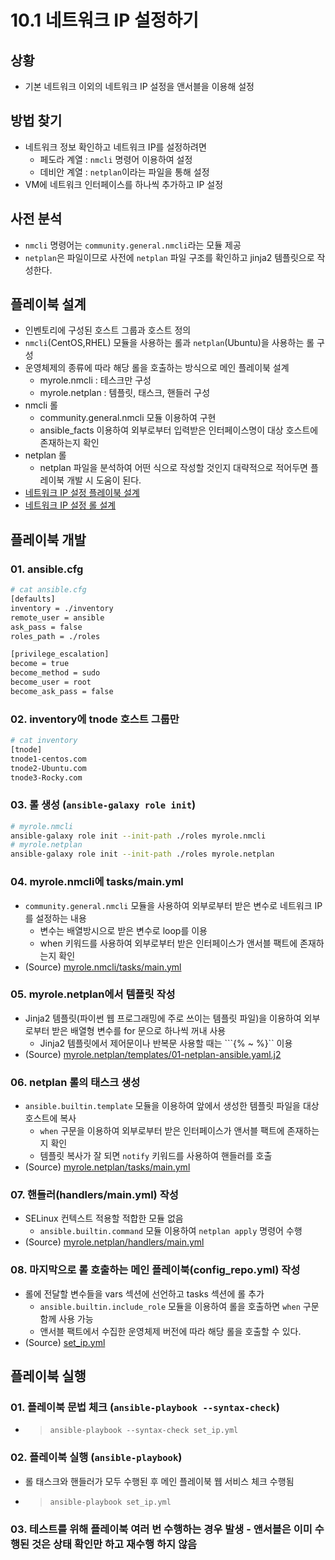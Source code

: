 # 10.1 네트워크 IP 설정하기

## 상황
  - 기본 네트워크 이외의 네트워크 IP 설정을 앤서블을 이용해 설정

## 방법 찾기
  - 네트워크 정보 확인하고 네트워크 IP를 설정하려면
    + 페도라 계열 : ```nmcli``` 명령어 이용하여 설정
    + 데비안 계열 : ```netplan```이라는 파일을 통해 설정
  - VM에 네트워크 인터페이스를 하나씩 추가하고 IP 설정

## 사전 분석
  - ```nmcli``` 명령어는 ```community.general.nmcli```라는 모듈 제공
  - ```netplan```은 파일이므로 사전에 ```netplan``` 파일 구조를 확인하고 jinja2 템플릿으로 작성한다.




## 플레이북 설계
  - 인벤토리에 구성된 호스트 그룹과 호스트 정의
  - ```nmcli```(CentOS,RHEL) 모듈을 사용하는 롤과 ```netplan```(Ubuntu)을 사용하는 롤 구성
  - 운영체제의 종류에 따라 해당 롤을 호출하는 방식으로 메인 플레이북 설계
    + myrole.nmcli : 테스크만 구성
    + myrole.netplan : 템플릿, 태스크, 핸들러 구성
  - nmcli 롤
    + community.general.nmcli 모듈 이용하여 구현
    + ansible_facts 이용하여 외부로부터 입력받은 인터페이스명이 대상 호스트에 존재하는지 확인
  - netplan 롤
    + netplan 파일을 분석하여 어떤 식으로 작성할 것인지 대략적으로 적어두면 플레이북 개발 시 도움이 된다.
  - [네트워크 IP 설정 플레이북 설계](https://docs.google.com/presentation/d/1zG0envKk27-t223Vm1V20ksPz2qr9PQ-yqAR8W_fUXE/edit#slide=id.g2de1bcb5aec_0_104)
  - [네트워크 IP 설정 롤 설계](https://docs.google.com/presentation/d/1zG0envKk27-t223Vm1V20ksPz2qr9PQ-yqAR8W_fUXE/edit#slide=id.g2de1bcb5aec_0_135)

## 플레이북 개발
### 01. ansible.cfg
  ```sh
  # cat ansible.cfg
  [defaults]
  inventory = ./inventory
  remote_user = ansible
  ask_pass = false
  roles_path = ./roles

  [privilege_escalation]
  become = true
  become_method = sudo
  become_user = root
  become_ask_pass = false
  ```

### 02. inventory에 tnode 호스트 그룹만
  ```sh
  # cat inventory
  [tnode]
  tnode1-centos.com
  tnode2-Ubuntu.com
  tnode3-Rocky.com
  ```

### 03. 롤 생성 (```ansible-galaxy role init```)
  ```sh
  # myrole.nmcli
  ansible-galaxy role init --init-path ./roles myrole.nmcli
  # myrole.netplan
  ansible-galaxy role init --init-path ./roles myrole.netplan
  ```

### 04. myrole.nmcli에 tasks/main.yml 
  - ```community.general.nmcli``` 모듈을 사용하여 외부로부터 받은 변수로 네트워크 IP를 설정하는 내용
    + 변수는 배열방시으로 받은 변수로 loop를 이용
    + when 키워드를 사용하여 외부로부터 받은 인터페이스가 앤서블 팩트에 존재하는지 확인
  - (Source) [myrole.nmcli/tasks/main.yml](./roles/myrole.nmcli/tasks/main.yml)

### 05. myrole.netplan에서 템플릿 작성
  - Jinja2 템플릿(파이썬 웹 프로그래밍에 주로 쓰이는 템플릿 파일)을 이용하여 외부로부터 받은 배열형 변수를 for 문으로 하나씩 꺼내 사용
    + Jinja2 템플릿에서 제어문이나 반복문 사용할 때는 ```{% ~ %}`` 이용
  - (Source) [myrole.netplan/templates/01-netplan-ansible.yaml.j2](./roles/myrole.netplan/templates/01-netplan-ansible.yaml.j2)

### 06. netplan 롤의 태스크 생성
  - ```ansible.builtin.template``` 모듈을 이용하여 앞에서 생성한 템플릿 파일을 대상 호스트에 복사
    + ```when``` 구문을 이용하여 외부로부터 받은 인터페이스가 앤서블 팩트에 존재하는지 확인
    + 템플릿 복사가 잘 되면 ```notify``` 키워드를 사용하여 핸들러를 호출
  - (Source) [myrole.netplan/tasks/main.yml](./roles/myrole.netplan/tasks/main.yml)

### 07. 핸들러(handlers/main.yml) 작성
  - SELinux 컨텍스트 적용할 적합한 모듈 없음
    + ```ansible.builtin.command``` 모듈 이용하여 ```netplan apply``` 명령어 수행
  - (Source) [myrole.netplan/handlers/main.yml](./roles/myrole.netplan/handlers/main.yml)

### 08. 마지막으로 롤 호출하는 메인 플레이북(config_repo.yml) 작성
  - 롤에 전달할 변수들을 vars 섹션에 선언하고 tasks 섹션에 롤 추가
    + ```ansible.builtin.include_role``` 모듈을 이용하여 롤을 호출하면 ```when``` 구문 함께 사용 가능
    + 앤서블 팩트에서 수집한 운영체제 버전에 따라 해당 롤을 호출할 수 있다.
  - (Source) [set_ip.yml](./set_ip.yml)

## 플레이북 실행
### 01. 플레이북 문법 체크 (```ansible-playbook --syntax-check```)
  - > ```ansible-playbook --syntax-check set_ip.yml```

### 02. 플레이북 실행 (```ansible-playbook```)
  - 롤 태스크와 핸들러가 모두 수행된 후 메인 플레이북 웹 서비스 체크 수행됨
  - > ```ansible-playbook set_ip.yml```

### 03. 테스트를 위해 플레이북 여러 번 수행하는 경우 발생 - 앤서블은 이미 수행된 것은 상태 확인만 하고 재수행 하지 않음

